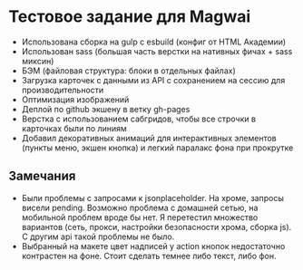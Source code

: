 # Тестовое задание для Magwai

* Использована сборка на gulp с esbuild (конфиг от HTML Академии)
* Использован sass (большая часть верстки на нативных фичах + sass миксин)
* БЭМ (файловая структура: блоки в отдельных файлах)
* Загрузка карточек с данными из API с сохранением на сессию для производительности
* Оптимизация изображений
* Деплой по github экшену в ветку gh-pages
* Верстка с использованием сабгридов, чтобы все строчки в карточках были по линиям
* Добавил декоративных анимаций для интерактивных элементов (пункты меню, экшен кнопка) и легкий паралакс фона при прокрутке

## Замечания

* Были проблемы с запросами к jsonplaceholder. На хроме, запросы висели pending. Возможно проблема с домашней сетью, на мобильной проблем вроде бы нет. Я перетестил множество вариантов (сеть, прокси, настройки безопасности хрома, сборка js). С другим api такой проблемы не было.
* Выбранный на макете цвет надписей у action кнопок недостаточно контрастен на фоне. Стоит сделать темнее либо текст, либо фон.